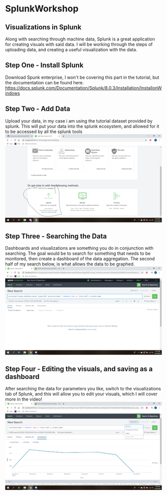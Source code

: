 # SplunkWorkshop



## Visualizations in Splunk
Along with searching through machine data, Splunk is a great application for creating visuals with said data. I will be working through the steps of uploading data, and creating a useful visualization with the data.



## Step One - Install Splunk

Download Spunk enterprise, I won't be covering this part in the tutorial, but the documentation can be found here. https://docs.splunk.com/Documentation/Splunk/8.0.3/Installation/InstallonWindows


## Step Two - Add Data
Upload your data, in my case i am using the tutorial dataset provided by splunk. This will put your data into the splunk ecosystem, and allowed for it to be accessed by all the splunk tools
![](UploadData.png)


## Step Three - Searching the Data
Dashboards and visualizations are something you do in conjunction with searching. The goal would be to search for something that needs to be monitored, then create a dashboard of the data aggregation. The second half of my search below, is what allows the data to be graphed.
![](SearchParameters.png)

## Step Four - Editing the visuals, and saving as a dashboard
After searching the data for parameters you like, switch to the visualizations tab of Splunk, and this will allow you to edit your visuals, which I will cover more in the video!
![](saveAsPanel.png)

